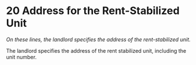 # 20 Address for the Rent-Stabilized Unit
_On these lines, the landlord specifies the address of the rent-stabilized unit._

The landlord specifies the address of the rent stabilized unit, including the unit number.
